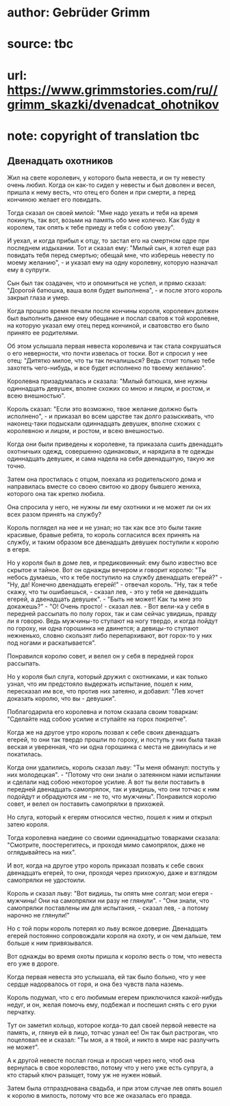 # author: Gebrüder Grimm
# source: tbc
# url: https://www.grimmstories.com/ru//grimm_skazki/dvenadcat_ohotnikov
# note: copyright of translation tbc

## Двенадцать охотников 

Жил на свете королевич, у которого была невеста, и он ту невесту очень
любил. Когда он как-то сидел у невесты и был доволен и весел, пришла к
нему весть, что отец его болен и при смерти, а перед кончиною желает его
повидать.

Тогда сказал он своей милой: "Мне надо уехать и тебя на время покинуть,
так вот, возьми на память обо мне колечко. Как буду я королем, так опять
к тебе приеду и тебя с собою увезу".

И уехал, и когда прибыл к отцу, то застал его на смертном одре при
последнем издыхании. Тот и сказал ему: "Милый сын, я хотел еще раз
повидать тебя перед смертью; обещай мне, что изберешь невесту по моему
желанию", - и указал ему на одну королевну, которую назначал ему в
супруги.

Сын был так озадачен, что и опомниться не успел, и прямо сказал:
"Дорогой батюшка, ваша воля будет выполнена", - и после этого король
закрыл глаза и умер.

Когда прошло время печали после кончины короля, королевич должен был
выполнить данное ему обещание и послал сватов к той королевне, на
которую указал ему отец перед кончиной, и сватовство его было принято ее
родителями.

Об этом услышала первая невеста королевича и так стала сокрушаться о его
неверности, что почти извелась от тоски. Вот и спросил у нее отец:
"Дитятко милое, что ты так печалишься? Ведь стоит только тебе захотеть
чего-нибудь, и все будет исполнено по твоему желанию".

Королевна призадумалась и сказала: "Милый батюшка, мне нужны
одиннадцать девушек, вполне схожих со мною и лицом, и ростом, и всею
внешностью".

Король сказал: "Если это возможно, твое желание должно быть
исполнено", - и приказал во всем царстве так долго разыскивать, что
наконец-таки подыскали одиннадцать девушек, вполне схожих с королевною и
лицом, и ростом, и всею внешностью.

Когда они были приведены к королевне, та приказала сшить двенадцать
охотничьих одежд, совершенно одинаковых, и нарядила в те одежды
одиннадцать девушек, и сама надела на себя двенадцатую, такую же точно.

Затем она простилась с отцом, поехала из родительского дома и
направилась вместе со своею свитою ко двору бывшего жениха, которого она
так крепко любила.

Она спросила у него, не нужны ли ему охотники и не может ли он их всех
разом принять на службу?

Король поглядел на нее и не узнал; но так как все это были такие
красивые, бравые ребята, то король согласился всех принять на службу, и
таким образом все двенадцать девушек поступили к королю в егеря.

Но у короля был в доме лев, и предиковинный: ему было известно все
скрытое и тайное. Вот он однажды вечером и говорит королю: "Ты небось
думаешь, что к тебе поступило на службу двенадцать егерей?" - "Ну, да!
Конечно двенадцать егерей!" - отвечал король. "Ну, так я тебе скажу,
что ты ошибаешься, - сказал лев, - это у тебя не двенадцать егерей, а
двенадцать девушек". - "Быть не может! Как ты мне это докажешь?" -
"О! Очень просто! - сказал лев. - Вот вели-ка у себя в передней
рассыпать по полу горох, так и сам сейчас увидишь, правду ли я говорю.
Ведь мужчины-то ступают на ногу твердо, и когда пойдут по гороху, ни
одна горошинка не двинется; а девицы-то ступают нежненько, словно
скользят либо перепархивают, вот горох-то у них под ногами и
раскатывается".

Понравился королю совет, и велел он у себя в передней горох рассыпать.

Но у короля был слуга, который дружил с охотниками, и как только узнал,
что им предстояло выдержать испытание, пошел к ним, пересказал им все,
что против них затеяно, и добавил: "Лев хочет доказать королю, что вы -
девушки".

Поблагодарила его королевна и потом сказала своим товаркам: "Сделайте
над собою усилие и ступайте на горох покрепче".

Когда же на другое утро король позвал к себе своих двенадцать егерей, то
они так твердо прошли по гороху, и поступь у них была такая веская и
уверенная, что ни одна горошинка с места не двинулась и не покатилась.

Когда они удалились, король сказал льву: "Ты меня обманул: поступь у
них молодецкая". - "Потому что они знали о затеянном нами испытании и
сделали над собою некоторое усилие. А вот ты вели поставить в передней
двенадцать самопрялок, так и увидишь, что они тотчас к ним подойдут и
обрадуются им - не то, что мужчины". Понравился королю совет, и велел
он поставить самопрялки в прихожей.

Но слуга, который к егерям относился честно, пошел к ним и открыл затею
короля.

Тогда королевна наедине со своими одиннадцатью товарками сказала:
"Смотрите, поостерегитесь, и проходя мимо самопрялок, даже не
оглядывайтесь на них".

И вот, когда на другое утро король приказал позвать к себе своих
двенадцать егерей, то они, проходя через прихожую, даже и взглядом
самопрялки не удостоили.

Король и сказал льву: "Вот видишь, ты опять мне солгал; мои егеря -
мужчины! Они на самопрялки ни разу не глянули". - "Они знали, что
самопрялки поставлены им для испытания, - сказал лев, - а потому нарочно
не глянули!"

Но с той поры король потерял ко льву всякое доверие. Двенадцать егерей
постоянно сопровождали короля на охоту, и он чем дальше, тем больше к
ним привязывался.

Вот однажды во время охоты пришла к королю весть о том, что невеста его
уже в дороге.

Когда первая невеста это услышала, ей так было больно, что у нее сердце
надорвалось от горя, и она без чувств пала наземь.

Король подумал, что с его любимым егерем приключился какой-нибудь недуг,
и он, желая помочь ему, подбежал и поспешил снять с его руки перчатку.

Тут он заметил кольцо, которое когда-то дал своей первой невесте на
память, и, глянув ей в лицо, тотчас узнал ее! Он так был растроган, что
поцеловал ее и сказал: "Ты моя, а я твой, и никто в мире нас разлучить
не может".

А к другой невесте послал гонца и просил через него, чтоб она вернулась
в свое королевство, потому что у него уже есть супруга, а кто старый
ключ разыщет, тому уж не нужен новый.

Затем была отпразднована свадьба, и при этом случае лев опять вошел к
королю в милость, потому что все же оказалась его правда.
